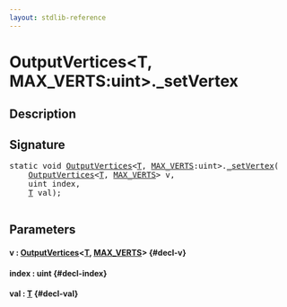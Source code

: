 ```yaml
---
layout: stdlib-reference
---
```


# OutputVertices\<T, MAX\_VERTS:uint\>\.\_setVertex

## Description





## Signature 

<pre>
<span class='code_keyword'>static</span> void <a href="/stdlib-reference/types/OutputVertices/index" class="code_type">OutputVertices</a>&lt;<a href="/stdlib-reference/types/OutputVertices/index#typeparam-T" class="code_type">T</a>, <a href="/stdlib-reference/types/OutputVertices/index#decl-MAX_VERTS" class="code_var">MAX_VERTS</a>:uint&gt;.<a href="/stdlib-reference/types/OutputVertices/setVertex">_setVertex</a>(
    <a href="/stdlib-reference/types/OutputVertices/index" class="code_type">OutputVertices</a>&lt;<a href="/stdlib-reference/types/OutputVertices/index#typeparam-T" class="code_type">T</a>, <a href="/stdlib-reference/types/OutputVertices/index#decl-MAX_VERTS" class="code_var">MAX_VERTS</a>&gt; <span class='code_param'>v</span>,
    uint <span class='code_param'>index</span>,
    <a href="/stdlib-reference/types/OutputVertices/index#typeparam-T" class="code_type">T</a> <span class='code_param'>val</span>);

</pre>

## Parameters

#### v  : [OutputVertices](/stdlib-reference/types/OutputVertices/index)\<[T](/stdlib-reference/types/OutputVertices/index#typeparam-T), [MAX\_VERTS](/stdlib-reference/types/OutputVertices/index#decl-MAX_VERTS)\> {#decl-v}
#### index  : uint {#decl-index}
#### val  : [T](/stdlib-reference/types/OutputVertices/index#typeparam-T) {#decl-val}

